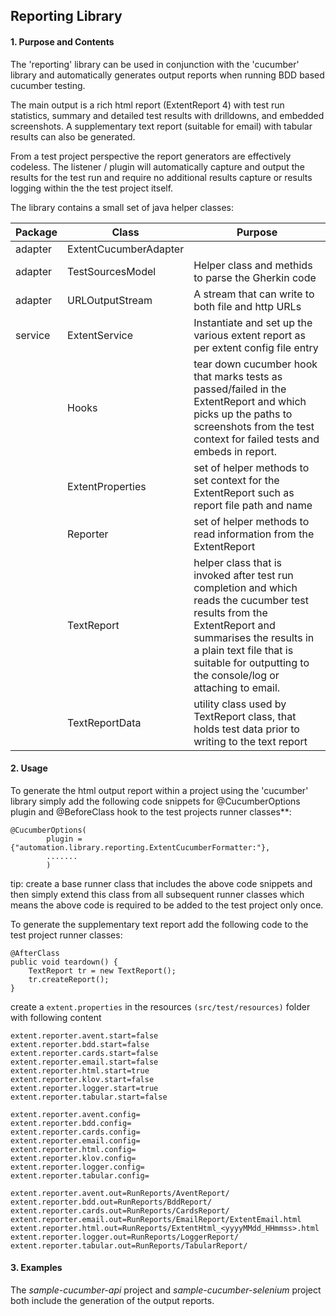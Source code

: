 ## Reporting Library

#### 1. Purpose and Contents

The 'reporting' library can be used in conjunction with the 'cucumber' library and automatically generates output reports when running BDD based cucumber testing.  

The main output is a rich html report (ExtentReport 4) with test run statistics, summary and detailed test results with drilldowns, and embedded screenshots.  A supplementary text report (suitable for email) with tabular results can also be generated.  

From a test project perspective the report generators are effectively codeless.  The listener / plugin will automatically capture and output the results for the test run and require no additional results capture or results logging within the the test project itself.  

The library contains a small set of java helper classes:

|Package| Class                 | Purpose                                                      |
|-------| ----------------------| ------------------------------------------------------------ |
|adapter|ExtentCucumberAdapter  |
|adapter|TestSourcesModel       | Helper class and methids to parse the Gherkin code|
|adapter|URLOutputStream        |A stream that can write to both file and http URLs|
|service|ExtentService          |Instantiate and set up the various extent report as per extent config file entry|
|       | Hooks                 | tear down cucumber hook that marks tests as passed/failed in the ExtentReport and which picks up the paths to screenshots from the test context for failed tests and embeds in report. |
|       | ExtentProperties      | set of helper methods to set context for the ExtentReport such as report file path and name |
|       | Reporter              | set of helper methods to read information from the ExtentReport |
|       | TextReport            | helper class that is invoked after test run completion and which reads the cucumber test results from the ExtentReport and summarises the results in a plain text file that is suitable for outputting to the console/log or attaching to email. |
|       | TextReportData        | utility class used by TextReport class, that holds test data prior to writing to the text report |

#### 2. Usage

To generate the html output report within a project using the 'cucumber' library simply add the following code snippets for @CucumberOptions plugin and @BeforeClass hook to the test projects runner classes**:

```
@CucumberOptions(
        plugin = {"automation.library.reporting.ExtentCucumberFormatter:"},
        .......
        )
```

tip: create a base runner class that includes the above code snippets and then simply extend this class from all subsequent runner classes which means the above code is required to be added to the test project only once.

To generate the supplementary text report add the following code to the test project runner classes:

```
@AfterClass
public void teardown() {
    TextReport tr = new TextReport();
    tr.createReport();
}
```

create a ```extent.properties``` in the resources ```(src/test/resources)``` folder with following content

```
extent.reporter.avent.start=false
extent.reporter.bdd.start=false
extent.reporter.cards.start=false
extent.reporter.email.start=false
extent.reporter.html.start=true
extent.reporter.klov.start=false
extent.reporter.logger.start=true
extent.reporter.tabular.start=false

extent.reporter.avent.config=
extent.reporter.bdd.config=
extent.reporter.cards.config=
extent.reporter.email.config=
extent.reporter.html.config=
extent.reporter.klov.config=
extent.reporter.logger.config=
extent.reporter.tabular.config=

extent.reporter.avent.out=RunReports/AventReport/
extent.reporter.bdd.out=RunReports/BddReport/
extent.reporter.cards.out=RunReports/CardsReport/
extent.reporter.email.out=RunReports/EmailReport/ExtentEmail.html
extent.reporter.html.out=RunReports/ExtentHtml_<yyyyMMdd_HHmmss>.html
extent.reporter.logger.out=RunReports/LoggerReport/
extent.reporter.tabular.out=RunReports/TabularReport/
```

#### 3. Examples

The *sample-cucumber-api* project and *sample-cucumber-selenium* project both include the generation of the output reports.